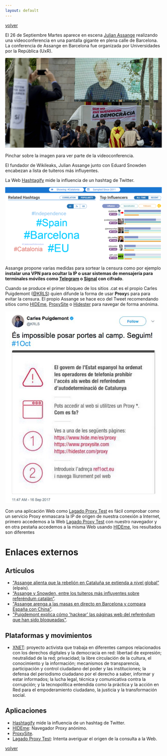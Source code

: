 ```yaml
---
layout: default
---
```


[volver](./)

El 26 de Septiembre Martes aparece en escena [Julian Assange](https://es.wikipedia.org/wiki/Julian_Assange) realizando una videoconferencia en una pantalla gigante en plena calle de Barcelona. La conferencia de Assange en Barcelona fue organizada por Universidades por la República (UxR). 

[![IMAGE ALT TEXT](images/videoconferencia_assange_bcn.jpg)](https://www.youtube.com/watch?v=gaad6eZrwMs "Primers 10 minuts videoconferencia Julian Assange (Youtube)")

Pinchar sobre la imagen para ver parte de la videoconferencia.

El fundador de Wikileaks, Julian Assange junto con Eduard Snowden encabezan a lista de tuiteros más influyentes.

La Web [Hashtagify](http://hashtagify.me/) mide la influencia de un hashtag de Twitter.

![](images/hashtagify_catalonia.PNG)

Assange propone varias medidas para sortear la censura como por ejemplo **instalar una VPN para ocultar la IP o usar sistemas de mensajería para terminales móviles como [Telegram](https://play.google.com/store/apps/details?id=org.telegram.messenger&hl=es) o [Signal](https://play.google.com/store/apps/details?id=org.thoughtcrime.securesms&hl=es) con cifrado**.

Cuando se produce el primer bloqueo de los sitios .cat es el propio Carles Puigdemont ([@KRLS](https://twitter.com/krls)) quien difunde la forma de usar **Proxy**s para para evitar la censura. El propio Assange se hace eco del Tweet recomendando sitios como [HIDEme](https://hide.me/es/proxy), [ProxySite](https://www.proxysite.com/es/) o [Hidester](https://hidester.com/es/proxy/) para navegar de forma anónima.

![](images/puigdemont_tweet_proxy.jpg)

Con una aplicación Web como [Lagado Proxy Test](http://www.lagado.com/proxy-test) es fácil comprobar como un servicio Proxy enmascara la IP de origen de nuestra conexión a Internet, primero accedemos a la Web [Lagado Proxy Test](http://www.lagado.com/proxy-test) con nuestro navegador y en otra pestaña accedemos a la misma Web usando [HIDEme](https://hide.me/es/proxy), los resultados son diferentes

# Enlaces externos

## Artículos 

* ["Assange alienta que la rebelión en Cataluña se extienda a nivel global”](https://elpais.com/ccaa/2017/09/26/catalunya/1506456387_836185.html) (elpais). 
* [“Assange y Snowden, entre los tuiteros más influyentes sobre referéndum catalán”](https://www.elconfidencial.com/espana/cataluna/2017-09-27/assange-y-snowden-entre-los-tuiteros-mas-influyentes-sobre-referendo-catalan_1451001/).
* ["Assange arenga a las masas en directo en Barcelona y compara España con China"](https://www.elconfidencial.com/espana/cataluna/2017-09-26/referendum-cataluna-julian-assange-defiende-independencia-barcelona_1450288/).
* ["Puigdemont explica cómo 'hackear' las páginas web del referéndum que han sido bloqueadas"](http://www.elmundo.es/cataluna/2017/09/16/59bd843a46163fe4788b45bc.html).

## Plataformas y movimientos

* [XNET](https://xnet-x.net/): proyecto activista que trabaja en diferentes campos relacionados con los derechos digitales y la democracia en red: libertad de expresión; neutralidad de la red; privacidad; la libre circulación de la cultura, el conocimiento y la información; mecanismos de transparencia, participación y control ciudadano del poder y las instituciones; la defensa del periodismo ciudadano por el derecho a saber, informar y estar informados; la lucha legal, técnica y comunicativa contra la corrupción; y la tecnopolítica entendida como la práctica y la acción en Red para el empoderamiento ciudadano, la justicia y la transformación social. 

## Aplicaciones

* [Hashtagify](http://hashtagify.me/) mide la influencia de un hashtag de Twitter.
* [HIDEme](https://hide.me/es/proxy): Navegador Proxy anónimo.
* [ProxySite](https://www.proxysite.com/es/).
* [Lagado Proxy Test](http://www.lagado.com/proxy-test): Intenta averiguar el origen de la consulta a la Web.

[volver](./)